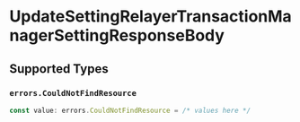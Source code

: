 # UpdateSettingRelayerTransactionManagerSettingResponseBody


## Supported Types

### `errors.CouldNotFindResource`

```typescript
const value: errors.CouldNotFindResource = /* values here */
```

